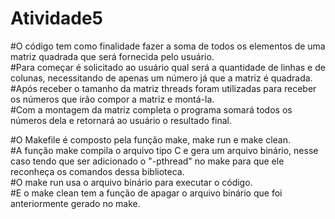 # Atividade5
<p>
#O código tem como finalidade fazer a soma de todos os elementos de uma matriz quadrada que será fornecida pelo usuário.<br />
#Para começar é solicitado ao usuário qual será a quantidade de linhas e de colunas, necessitando de apenas um número já que a matriz é quadrada.<br />
#Após receber o tamanho da matriz threads foram utilizadas para receber os números que irão compor a matriz e montá-la.<br />
#Com a montagem da matriz completa o programa somará todos os números dela e retornará ao usuário o resultado final.<br /></p>
<p>
#O Makefile é composto pela função make, make run e make clean.<br />
#A função make compila o arquivo tipo C e gera um arquivo binário, nesse caso tendo que ser adicionado o "-pthread" no make para que ele reconheça os comandos dessa      biblioteca.<br />
#O make run usa o arquivo binário para executar o código.<br />
#E o make clean tem a função de apagar o arquivo binário que foi anteriormente gerado no make.<br /></p>

